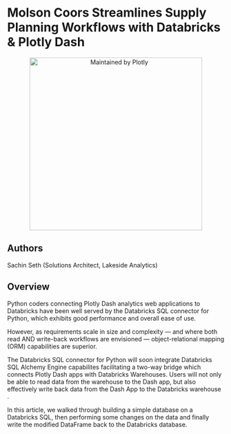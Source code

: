 # Molson Coors Streamlines Supply Planning Workflows with Databricks & Plotly Dash

<div align="center">
  <a href="https://dash.plotly.com/project-maintenance">
    <img src="https://dash.plotly.com/assets/images/maintained-by-plotly.png" width="400px" alt="Maintained by Plotly">
  </a>
</div>

## Authors

Sachin Seth (Solutions Architect, Lakeside Analytics)

## Overview

Python coders connecting Plotly Dash analytics web applications to Databricks have been well served by the Databricks SQL connector for Python, which exhibits good performance and overall ease of use.

However, as requirements scale in size and complexity — and where both read AND write-back workflows are envisioned — object-relational mapping (ORM) capabilities are superior.

The Databricks SQL connector for Python will soon integrate Databricks SQL Alchemy Engine capabilites facilitating a two-way bridge which connects Plotly Dash apps with Databricks Warehouses. Users will not only be able to read data from the warehouse to the Dash app, but also effectively write back data from the Dash App to the Databricks warehouse .

In this article, we walked through building a simple database on a Databricks SQL, then performing some changes on the data and finally write the modified DataFrame back to the Databricks database.
